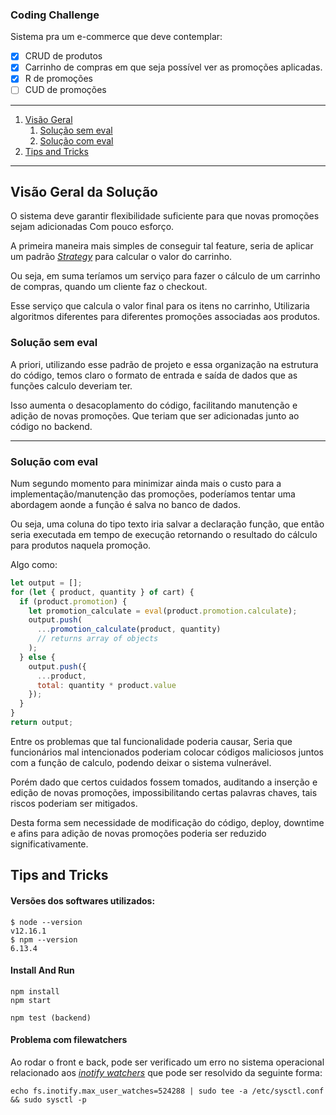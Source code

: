 ### Coding Challenge

Sistema pra um e-commerce que deve contemplar:

- [x] CRUD de produtos
- [x] Carrinho de compras em que seja possível ver as promoções aplicadas.
- [x] R de promoções
- [ ] CUD de promoções

---

1. [Visão Geral](#visão-geral-da-solução)
   1. [Solução sem eval](#solução-sem-eval)
   2. [Solução com eval](#solução-com-eval)
2. [Tips and Tricks](#tips-and-tricks)

---

## Visão Geral da Solução

O sistema deve garantir flexibilidade suficiente para que novas promoções sejam adicionadas
Com pouco esforço.

A primeira maneira mais simples de conseguir tal feature,
seria de aplicar um padrão [_Strategy_](https://www.thiengo.com.br/padrao-de-projeto-strategy-estrategia)
para calcular o valor do carrinho.

Ou seja, em suma teríamos um serviço para fazer o cálculo de um carrinho de compras, quando um cliente faz o checkout.

Esse serviço que calcula o valor final para os itens no carrinho,
Utilizaria algoritmos diferentes para diferentes promoções associadas aos produtos.

### Solução sem eval

A priori, utilizando esse padrão de projeto e essa organização na estrutura do código,
temos claro o formato de entrada e saída de dados que as funções calculo deveriam ter.

Isso aumenta o desacoplamento do código, facilitando manutenção e adição de novas promoções. Que teriam que ser adicionadas junto ao código no backend.

---

### Solução com eval

Num segundo momento para minimizar ainda mais o custo para a implementação/manutenção das promoções,
poderíamos tentar uma abordagem aonde a função é salva no banco de dados.

Ou seja, uma coluna do tipo texto iria salvar a declaração função, que então seria executada em tempo de execução retornando o resultado do cálculo para produtos naquela promoção.

Algo como:

```javascript
let output = [];
for (let { product, quantity } of cart) {
  if (product.promotion) {
    let promotion_calculate = eval(product.promotion.calculate);
    output.push(
      ...promotion_calculate(product, quantity)
      // returns array of objects
    );
  } else {
    output.push({
      ...product,
      total: quantity * product.value
    });
  }
}
return output;
```

Entre os problemas que tal funcionalidade poderia causar,
Seria que funcionários mal intencionados poderiam colocar códigos maliciosos juntos com a função de calculo, podendo deixar o sistema vulnerável.

Porém dado que certos cuidados fossem tomados,
auditando a inserção e edição de novas promoções,
impossibilitando certas palavras chaves, tais riscos poderiam ser mitigados.

Desta forma sem necessidade de modificação do código, deploy, downtime e afins para adição de novas promoções poderia ser reduzido significativamente.

## Tips and Tricks

#### Versões dos softwares utilizados:

```
$ node --version
v12.16.1
$ npm --version
6.13.4
```

#### Install And Run

```
npm install
npm start

npm test (backend)
```

#### Problema com filewatchers

Ao rodar o front e back, pode ser verificado um erro no sistema operacional relacionado aos [_inotify watchers_](https://manage.opsshield.com/index.php/plugin/support_manager/knowledgebase/view/7/what-is-inotify-watch-and-how-will-it-affects-server/1/) que pode ser resolvido da seguinte forma:

```
echo fs.inotify.max_user_watches=524288 | sudo tee -a /etc/sysctl.conf && sudo sysctl -p
```

